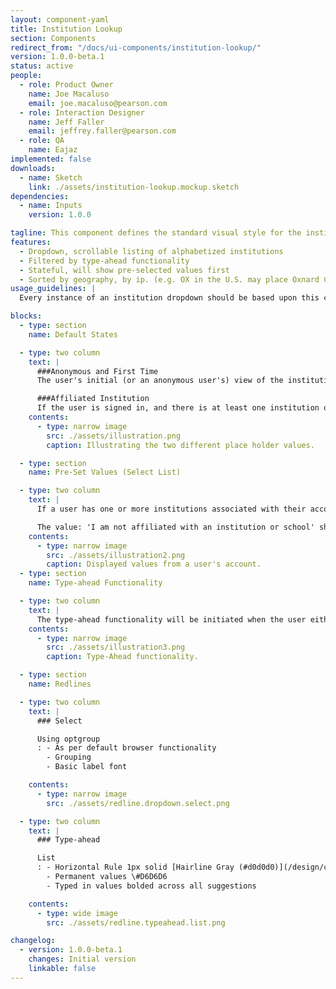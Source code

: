 ```yaml
---
layout: component-yaml
title: Institution Lookup
section: Components
redirect_from: "/docs/ui-components/institution-lookup/"
version: 1.0.0-beta.1
status: active
people:
  - role: Product Owner
    name: Joe Macaluso
    email: joe.macaluso@pearson.com
  - role: Interaction Designer
    name: Jeff Faller
    email: jeffrey.faller@pearson.com
  - role: QA
    name: Eajaz
implemented: false
downloads:
  - name: Sketch
    link: ./assets/institution-lookup.mockup.sketch
dependencies:
  - name: Inputs
    version: 1.0.0

tagline: This component defines the standard visual style for the institution lookup.
features:
  - Dropdown, scrollable listing of alphabetized institutions
  - Filtered by type-ahead functionality
  - Stateful, will show pre-selected values first
  - Sorted by geography, by ip. (e.g. OX in the U.S. may place Oxnard College high in the results, while in the U.K. it may place Oxford high.)
usage_guidelines: |
  Every instance of an institution dropdown should be based upon this component.

blocks:
  - type: section
    name: Default States

  - type: two column
    text: |
      ###Anonymous and First Time
      The user's initial (or an anonymous user's) view of the institution lookup will be a search field with the place holder text 'Institution or School'. This is also true if there are no values available, or none associated with an account.

      ###Affiliated Institution
      If the user is signed in, and there is at least one institution or school associated with the user's account, the control will then be displayed as a select box with the primary or only institution displayed as the default value.
    contents:
      - type: narrow image
        src: ./assets/illustration.png
        caption: Illustrating the two different place holder values.

  - type: section
    name: Pre-Set Values (Select List)

  - type: two column
    text: |
      If a user has one or more institutions associated with their account, these will be displayed in a traditional dropdown manner. The Primary institution will be indicated as per default browser select functionality.

      The value: 'I am not affiliated with an institution or school' should be shown when appropriate. (NOTE: Does this clear a user's list of associated insitutions?)
    contents:
      - type: narrow image
        src: ./assets/illustration2.png
        caption: Displayed values from a user's account.
  - type: section
    name: Type-ahead Functionality

  - type: two column
    text: |
      The type-ahead functionality will be initiated when the user either selects the field and begins typing, or if they select 'Search for an Institution or School' from the select dropdown. Either action will clear the select list values (minus the two static values: I am not affiliated with an institution or school. I do not see my institution or school.) and begin populating based upon the user's keyed in values.
    contents:
      - type: narrow image
        src: ./assets/illustration3.png
        caption: Type-Ahead functionality.

  - type: section
    name: Redlines

  - type: two column
    text: |
      ### Select

      Using optgroup
      : - As per default browser functionality
        - Grouping
        - Basic label font

    contents:
      - type: narrow image
        src: ./assets/redline.dropdown.select.png

  - type: two column
    text: |
      ### Type-ahead

      List
      : - Horizontal Rule 1px solid [Hairline Gray (#d0d0d0)](/design/c/colors/v1.0.1/#rd-hairline-gray-d0d0d0)
        - Permanent values \#D6D6D6
        - Typed in values bolded across all suggestions

    contents:
      - type: wide image
        src: ./assets/redline.typeahead.list.png

changelog:
  - version: 1.0.0-beta.1
    changes: Initial version
    linkable: false
---
```

